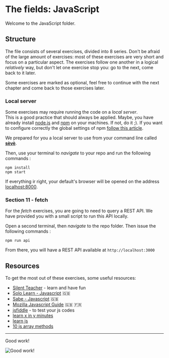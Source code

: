 # The fields: JavaScript

Welcome to the JavaScript folder.

## Structure

The file consists of several exercises, divided into 8 series.
Don't be afraid of the large amount of exercises: most of these exercises are very short and focus on a particular aspect.
The exercises follow one another in a logical _relatively_ way, but don't let one exercise stop you: go to the next, come back to it later.

Some exercises are marked as optional, feel free to continue with the next chapter and come back to those exercises later.

### Local server

Some exercises may require running the code on a _local server_.  
This is a good practice that should always be applied. Maybe, you have already install [node.js](https://nodejs.org/en/) and [npm](https://docs.npmjs.com/about-npm/) on your machines. If not, do it ;). 
If you want to configure correctly the global settings of npm [follow this article](https://docs.npmjs.com/resolving-eacces-permissions-errors-when-installing-packages-globally#manually-change-npms-default-directory).

We prepared for you a local server to use from your command line called [**sèvè**](https://github.com/leny/seve).

Then, use your terminal to *navigate* to your repo and run the following commands :

	npm install
	npm start

If everything ir right, your default's browser will be opened on the address [localhost:8000](https://localhost:8000).


### Section 11 - fetch

For the *fetch* exercises, you are going to need to query a REST API.
We have provided you with a small script to run this API locally.

Open a second terminal, then _navigate_ to the repo folder. Then issue the following commands :

    npm run api

From there, you will have a REST API available at `http://localhost:3000`

## Resources

To get the most out of these exercises, some useful resources:

- [Silent Teacher](http://silentteacher.toxicode.fr/) - learn and have fun
- [Solo Learn - Javascript](https://www.sololearn.com/Course/JavaScript/) :uk:
- [Sabe - Javascript](https://sabe.io/classes/javascript) :uk:
- [Mozilla Javascript Guide](https://developer.mozilla.org/fr/docs/Web/JavaScript/Guide/Apropos) :uk: :fr:
- [jsfiddle](https://jsfiddle.net/) - to test your js codes
- [learn x in y minutes](https://learnxinyminutes.com/docs/javascript/)
- [learn js](http://www.learn-js.org/)
- [10 js array methods](https://dev.to/frugencefidel/10-javascript-array-methods-you-should-know-4lk3)

* * *

Good work!

![Good work!](https://media.giphy.com/media/xT9DPPqwOCoxi3ASWc/giphy.gif)

